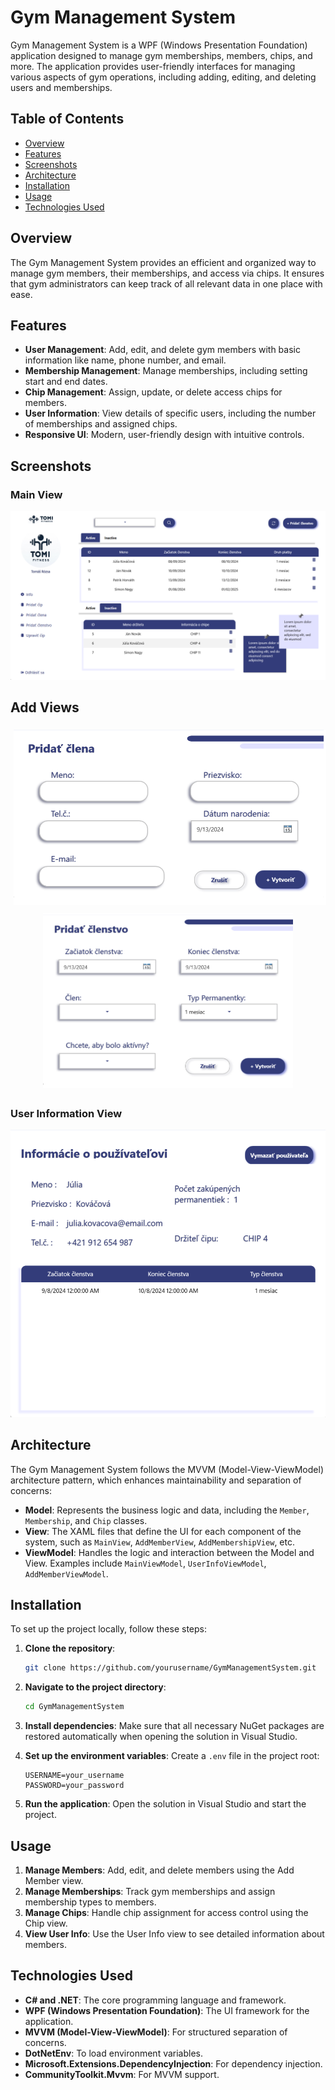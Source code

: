 
# Gym Management System

Gym Management System is a WPF (Windows Presentation Foundation) application designed to manage gym memberships, members, chips, and more. The application provides user-friendly interfaces for managing various aspects of gym operations, including adding, editing, and deleting users and memberships.

## Table of Contents

- [Overview](#overview)
- [Features](#features)
- [Screenshots](#screenshots)
- [Architecture](#architecture)
- [Installation](#installation)
- [Usage](#usage)
- [Technologies Used](#technologies-used)

## Overview

The Gym Management System provides an efficient and organized way to manage gym members, their memberships, and access via chips. It ensures that gym administrators can keep track of all relevant data in one place with ease.

## Features

- **User Management**: Add, edit, and delete gym members with basic information like name, phone number, and email.
- **Membership Management**: Manage memberships, including setting start and end dates.
- **Chip Management**: Assign, update, or delete access chips for members.
- **User Information**: View details of specific users, including the number of memberships and assigned chips.
- **Responsive UI**: Modern, user-friendly design with intuitive controls.

## Screenshots

### Main View
![Main View](https://github.com/xbognar/GymManagementSystemFrontend/blob/master/GymWPF/Resources/Images/MainView.png)

## Add Views

<div align="center">
    <img src="https://github.com/xbognar/GymManagementSystemFrontend/blob/master/GymWPF/Resources/Images/AddMemberView.png" alt="Add Member View" width="500" height="280" style="margin: 5px;"/>
    <img src="https://github.com/xbognar/GymManagementSystemFrontend/blob/master/GymWPF/Resources/Images/AddMembershipView.png" alt="Add Membership View" width="400" height="280" style="margin: 5px;"/>
</div>

### User Information View
![User Info View](https://github.com/xbognar/GymManagementSystemFrontend/blob/master/GymWPF/Resources/Images/UserInfoView.png)

## Architecture

The Gym Management System follows the MVVM (Model-View-ViewModel) architecture pattern, which enhances maintainability and separation of concerns:

- **Model**: Represents the business logic and data, including the `Member`, `Membership`, and `Chip` classes.
- **View**: The XAML files that define the UI for each component of the system, such as `MainView`, `AddMemberView`, `AddMembershipView`, etc.
- **ViewModel**: Handles the logic and interaction between the Model and View. Examples include `MainViewModel`, `UserInfoViewModel`, `AddMemberViewModel`.

## Installation

To set up the project locally, follow these steps:

1. **Clone the repository**:
   ```bash
   git clone https://github.com/yourusername/GymManagementSystem.git
   ```

2. **Navigate to the project directory**:
   ```bash
   cd GymManagementSystem
   ```

3. **Install dependencies**:
   Make sure that all necessary NuGet packages are restored automatically when opening the solution in Visual Studio.

4. **Set up the environment variables**:
   Create a `.env` file in the project root:
   ```plaintext
   USERNAME=your_username
   PASSWORD=your_password
   ```

5. **Run the application**:
   Open the solution in Visual Studio and start the project.

## Usage

1. **Manage Members**: Add, edit, and delete members using the Add Member view.
2. **Manage Memberships**: Track gym memberships and assign membership types to members.
3. **Manage Chips**: Handle chip assignment for access control using the Chip view.
4. **View User Info**: Use the User Info view to see detailed information about members.

## Technologies Used

- **C# and .NET**: The core programming language and framework.
- **WPF (Windows Presentation Foundation)**: The UI framework for the application.
- **MVVM (Model-View-ViewModel)**: For structured separation of concerns.
- **DotNetEnv**: To load environment variables.
- **Microsoft.Extensions.DependencyInjection**: For dependency injection.
- **CommunityToolkit.Mvvm**: For MVVM support.

